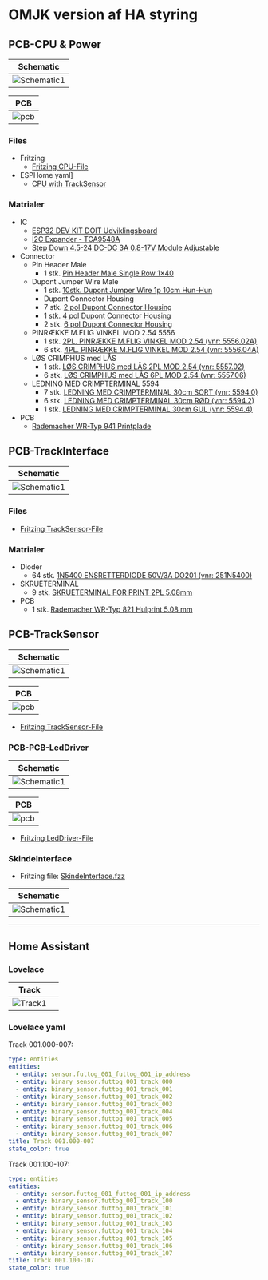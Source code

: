 # OMJK version af HA styring

## PCB-CPU & Power

|Schematic|
|:---:|
|![Schematic1](./Fritzing/PCB-CPU/PCB-CPU_and_Power_schem.png)|

|PCB|
|:---:|
|![pcb](./Fritzing/PCB-CPU/PCB-CPU_and_Power_bb.png)|

### Files

* Fritzing
  * [Fritzing CPU-File](./Fritzing/PCB-CPU/PCB-CPU_and_Power.fzz)
* ESPHome yaml]
  * [CPU with TrackSensor]()

### Matrialer

* IC 
  * [ESP32 DEV KIT DOIT Udviklingsboard](https://ebits.dk/products/esp32-dev-kit-doit-udviklingsboard?_pos=2&_sid=e219da91c&_ss=r "ebits.dk")
  * [I2C Expander - TCA9548A](https://arduinotech.dk/shop/8-channel-i2c-muti-channel-expansion-development-board/ "Arduino Tech.dk")
  * [Step Down 4.5-24 DC-DC 3A 0.8-17V Module Adjustable](https://ardustore.dk/produkt/step-down-4-5-24-dc-dc-3a-0-8-17v-module-adjustable "ardustore.dk")
* Connector
  * Pin Header Male
    * 1 stk. [Pin Header Male Single Row 1×40](https://ardustore.dk/produkt/pin-header-male-single-row-1x40 "ardustore.dk")
  * Dupont Jumper Wire Male
    * 1 stk. [10stk. Dupont Jumper Wire 1p 10cm Hun-Hun](https://arduinotech.dk/shop/dupont-jumper-wire-1p-10cm/  "Arduino Tech.dk")
    * Dupont Connector Housing
    * 7 stk. [2 pol Dupont Connector Housing](https://arduinotech.dk/shop/dupont-stik-1p-10p-diy/)
    * 1 stk. [4 pol Dupont Connector Housing](https://arduinotech.dk/shop/dupont-stik-1p-10p-diy/)
    * 2 stk. [6 pol Dupont Connector Housing](https://arduinotech.dk/shop/dupont-stik-1p-10p-diy/)
  * PINRÆKKE M.FLIG VINKEL MOD 2.54 5556
    * 1 stk. [2PL. PINRÆKKE M.FLIG VINKEL MOD 2.54 (vnr: 5556.02A)](https://el-supply.dk/2pl-pinraekke-mflig-vinkel-mod-254/varenummer/0-5556.02A "el-supply.dk")
    * 6 stk. [4PL. PINRÆKKE M.FLIG VINKEL MOD 2.54 (vnr: 5556.04A)](https://el-supply.dk/4pl-pinraekke-mflig-vinkel-mod-254/varenummer/0-5556.04A "el-supply.dk")
  * LØS CRIMPHUS med LÅS
    * 1 stk. [LØS CRIMPHUS med LÅS 2PL MOD 2.54 (vnr: 5557.02)](https://el-supply.dk/loes-crimphus-med-laas-2pl-mod-254/varenummer/0-5557.02 "el-supply.dk")
    * 6 stk. [LØS CRIMPHUS med LÅS 6PL MOD 2.54 (vnr: 5557.06)](https://el-supply.dk/loes-crimphus-med-laas-6pl-mod-254/varenummer/0-5557.06 "el-supply.dk")
  * LEDNING MED CRIMPTERMINAL 5594
    * 7 stk. [LEDNING MED CRIMPTERMINAL 30cm SORT (vnr: 5594.0)](https://el-supply.dk/ledning-med-crimpterminal-30cm-sort/varenummer/0-5594.0 "el-supply.dk")
    * 6 stk. [LEDNING MED CRIMPTERMINAL 30cm RØD (vnr: 5594.2)](https://el-supply.dk/ledning-med-crimpterminal-30cm-roed/varenummer/0-5594.2 "el-supply.dk")
    * 1 stk. [LEDNING MED CRIMPTERMINAL 30cm GUL (vnr: 5594.4)](https://el-supply.dk/ledning-med-crimpterminal-30cm-gul/varenummer/0-5594.4 "el-supply.dk")
* PCB
  * [Rademacher WR-Typ 941 Printplade](https://www.conradelektronik.dk/p/rademacher-wr-typ-941-europrintplade-epoxyd-l-x-b-160-mm-x-100-mm-35-m-rastermal-254-mm-indhold-1-stk-529568 "conradelektronik.dk")

## PCB-TrackInterface

|Schematic|
|:---:|
|![Schematic1](./Fritzing/PCB-TrackInterface/TrackInterface_schem.png)|

### Files

* [Fritzing TrackSensor-File](./Fritzing/PCB-TrackInterface/TrackInterface.fzz)

### Matrialer

* Dioder
  * 64 stk. [1N5400 ENSRETTERDIODE 50V/3A DO201 (vnr: 251N5400)](https://el-supply.dk/soeg/?s=1n5400 "el-supply.dk")
* SKRUETERMINAL
  * 9 stk. [SKRUETERMINAL FOR PRINT 2PL 5.08mm](https://el-supply.dk/skrueterminal-for-print-2pl-508mm/varenummer/624-5512/2)
* PCB
  * 1 stk. [Rademacher WR-Typ 821 Hulprint 5.08 mm](https://www.conradelektronik.dk/p/rademacher-wr-typ-821-printplade-hardt-papir-l-x-b-160-mm-x-100-mm-35-m-rastermal-508-mm-indhold-1-stk-527232 "conradelektronik.dk")
## PCB-TrackSensor

|Schematic|
|:---:|
|![Schematic1](./Fritzing/PCB-TrackSensor/PCB-TrackSensor_schem.png)|

|PCB|
|:---:|
|![pcb](./Fritzing/PCB-TrackSensor/PCB-TrackSensor_bb.png)|

* [Fritzing TrackSensor-File](./Fritzing/PCB-TrackSensor/PCB-TrackSensor.fzz)

### PCB-PCB-LedDriver

|Schematic|
|:---:|
|![Schematic1](./Fritzing/PCB-LedDriver/PCB-LedDriver_schem.png)|

|PCB|
|:---:|
|![pcb](./Fritzing/PCB-LedDriver/PCB-LedDriver_bb.png)|

* [Fritzing LedDriver-File](./Fritzing/PCB-LedDriver/PCB-LedDriver.fzz)

### SkindeInterface

* Fritzing file: [SkindeInterface.fzz](./Fritzing/Sporbes%C3%A6ttelse_Ny.fzz)

|Schematic|
|:---:|
|![Schematic1](./Images/Sk%C3%A6rmbillede%20fra%202023-03-27%2019-43-19.png)|

<hr>

## Home Assistant

### Lovelace

|Track||
|:---:|:---:|
|![Track1](./Images/Sk%C3%A6rmbillede%20fra%202023-03-17%2014-30-21.png)|![]()|

### Lovelace yaml

Track 001.000-007:

```yaml
type: entities
entities:
  - entity: sensor.futtog_001_futtog_001_ip_address
  - entity: binary_sensor.futtog_001_track_000
  - entity: binary_sensor.futtog_001_track_001
  - entity: binary_sensor.futtog_001_track_002
  - entity: binary_sensor.futtog_001_track_003
  - entity: binary_sensor.futtog_001_track_004
  - entity: binary_sensor.futtog_001_track_005
  - entity: binary_sensor.futtog_001_track_006
  - entity: binary_sensor.futtog_001_track_007
title: Track 001.000-007
state_color: true

```

Track 001.100-107:

```yaml
type: entities
entities:
  - entity: sensor.futtog_001_futtog_001_ip_address
  - entity: binary_sensor.futtog_001_track_100
  - entity: binary_sensor.futtog_001_track_101
  - entity: binary_sensor.futtog_001_track_102
  - entity: binary_sensor.futtog_001_track_103
  - entity: binary_sensor.futtog_001_track_104
  - entity: binary_sensor.futtog_001_track_105
  - entity: binary_sensor.futtog_001_track_106
  - entity: binary_sensor.futtog_001_track_107
title: Track 001.100-107
state_color: true

```